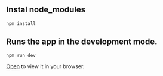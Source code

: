 ## Instal node_modules

`npm install`

## Runs the app in the development mode.

`npm run dev`

[Open](http://localhost:5173/) to view it in your browser.
